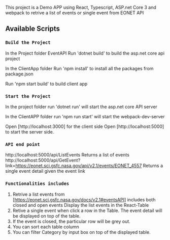 This project is a Demo APP using React, Typescript, ASP.net Core 3 and webpack to retrive a list of events or single event from EONET API



## Available Scripts


### `Build the Project`
In the Project folder EventAPI
Run 'dotnet build' to build the asp.net core api project

In the ClientApp folder
Run 'npm install' to install all the packages from package.json

Run 'npm start build' to build client app

### `Start the Project`

In the project folder 
run 'dotnet run' will start the asp.net core API server

In the ClientAPP folder 
run 'npm run start' will start the webpack-dev-server

Open [http://localhost:3000] for the client side
Open [http://localhost:5000] to start the server side.


### `API end point`

http://localhost:5000/api/ListEvents  Returns a list of events
http://localhost:5000/api/GetEvent?link=https://eonet.sci.gsfc.nasa.gov/api/v2.1/events/EONET_4557      Returns a single event detail given the event link

### `Functionalities includes`
1. Retrive a list events from [https://eonet.sci.gsfc.nasa.gov/docs/v2.1#eventsAPI] includes both closed and open events
   Display the list events in the React-Table
2. Retive a single event when click a row in the Table. The event detail will be displayed on top of the table.
3. If the event is closed, the particular row will be grey out.
4. You can sort each table column
5. You can filter Category by input box on top of the displayed table.
